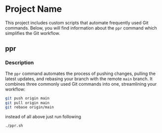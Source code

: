 # Project Name

This project includes custom scripts that automate frequently used Git commands. Below, you will find information about the `ppr` command which simplifies the Git workflow.

## ppr

### Description
The `ppr` command automates the process of pushing changes, pulling the latest updates, and rebasing your branch with the remote `main` branch. It combines three commonly used Git commands into one, streamlining your workflow:

```bash
git push origin main
git pull origin main
git rebase origin/main

```
instead of all above just run following
```
./ppr.sh

```
